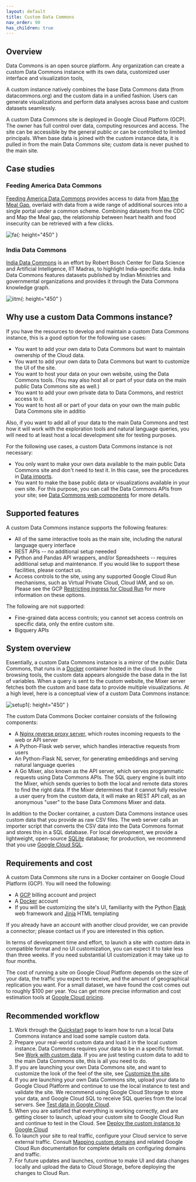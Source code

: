 ```yaml
---
layout: default
title: Custom Data Commons
nav_order: 90
has_children: true
---
```


## Overview

Data Commons is an open source platform. Any organization can create a custom Data Commons instance with its own data, customized user interface and visualization tools,

A custom instance natively combines the base Data Commons data (from datacommons.org) and the custom data in a unified fashion. Users can generate visualizations and perform data analyses across base and custom datasets seamlessly. 

A custom Data Commons site is deployed in Google Cloud Platform (GCP). The owner has full control over data, computing resources and access. The site can be accessible by the general public or can be controlled to limited principals. When base data is joined with the custom instance data, it is pulled in from the main Data Commons site; custom data is never pushed to the main site.

## Case studies

### Feeding America Data Commons

[Feeding America Data Commons](https://datacommons.feedingamerica.org/) provides access to data from [Map the Meal Gap](https://map.feedingamerica.org/), overlaid with data from a wide range of additional sources into a single portal under a common scheme. Combining datasets from the CDC and Map the Meal gap, the relationship between heart health and food insecurity can be retrieved with a few clicks.

![fa](/assets/images/custom_dc/home-heart-food.png){: height="450" }

### India Data Commons

[India Data Commons](https://datacommons.iitm.ac.in/) is an effort by Robert Bosch Center for Data Science and Artificial Intelligence, IIT Madras, to highlight India-specific data. India Data Commons features datasets published by Indian Ministries and governmental organizations and provides it through the Data Commons knowledge graph.

![iitm](/assets/images/custom_dc/iitm.png){: height="450" }

## Why use a custom Data Commons instance?

If you have the resources to develop and maintain a custom Data Commons instance, this is a good option for the following use cases:

-  You want to add your own data to Data Commons but want to maintain ownership of the Cloud data.
-  You want to add your own data to Data Commons but want to customize the UI of the site.
-  You want to host your data on your own website, using the Data Commons tools. (You may also host all or part of your data on the main public Data Commons site as well.)
-  You want to add your own private data to Data Commons, and restrict access to it.
-  You want to host all or part of your data on your own the main public Data Commons site in additio

Also, if you want to add all of your data to the main Data Commons and test how it will work with the exploration tools and natural language queries, you will need to at least host a local development site for testing purposes.

For the following use cases, a custom Data Commons instance is not necessary: 

-  You only want to make your own data available to the main public Data Commons site and don't need to test it. In this case, see the procedures in [Data imports](../import_data/index.md). 
-  You want to make the base public data or visualizations available in your own site. For this purpose, you can call the Data Commons APIs from your site; see [Data Commons web components](../api/web_components.md) for more details.

## Supported features

A custom Data Commons instance supports the following features:

-  All of the same interactive tools as the main site, including the natural language query interface
-  REST APIs -- no additional setup neeeded
-  Python and Pandas API wrappers, and/or Spreadsheets -- requires additional setup and maintenance. If you would like to support these facilities, please contact us.
-  Access controls to the site, using any supported Google Cloud Run mechanisms, such as Virtual Private Cloud, Cloud IAM, and so on. Please see the GCP [Restricting ingress for Cloud Run](https://cloud.google.com/run/docs/securing/ingress) for more information on these options.

The following are not supported:

-  Fine-grained data access controls; you cannot set access controls on specific data, only the entire custom site.
-  Bigquery APIs

## System overview

Essentially, a custom Data Commons instance is a mirror of the public Data Commons, that runs in a [Docker](http://docker.com) container hosted in the cloud. In the browsing tools, the custom data appears alongside the base data in the list of variables. When a query is sent to the custom website, the Mixer server fetches both the custom and base data to provide multiple visualizations. At a high level, here is a conceptual view of a custom Data Commons instance:

![setup1](/assets/images/custom_dc/customdc_setup1.png){: height="450" }

The custom Data Commons Docker container consists of the following components:

-  A [Nginx reverse proxy server](https://www.nginx.com/resources/glossary/reverse-proxy-server/), which routes incoming requests to the web or API server
-  A Python-Flask web server, which handles interactive requests from users
-  An Python-Flask NL server, for generating embeddings and serving natural language queries
-  A Go Mixer, also known as the API server, which serves programmatic requests using Data Commons APIs. The SQL query engine is built into the Mixer, which sends queries to both the local and remote data stores to find the right data. If the Mixer determines that it cannot fully resolve a user query from the custom data, it will make an REST API call, as an anonymous "user" to the base Data Commons Mixer and data.

In addition to the Docker container, a custom Data Commons instance uses custom data that you provide as raw CSV files. The web server calls an importer script that converts the CSV data into the Data Commons format and stores this in a SQL database. For local development, we provide a lightweight, open-source [SQLite](http://sqlite.org) database; for production, we recommend that you use [Google Cloud SQL](https://cloud.google.com/sql/).

## Requirements and cost

A custom Data Commons site runs in a Docker container on Google Cloud Platform (GCP). You will need the following:

-  A [GCP](http://console.cloud.google.com) billing account and project
-  A [Docker](http://docker.com) account 
-  If you will be customizing the site's UI, familiarity with the Python [Flask](https://flask.palletsprojects.com/en/3.0.x/#) web framework and [Jinja](https://jinja.palletsprojects.com/en/3.1.x/templates/) HTML templating

If you already have an account with another cloud provider, we can provide a connector; please contact us if you are interested in this option.

In terms of development time and effort, to launch a site with custom data in compatible format and no UI customization, you can expect it to take less than three weeks. If you need substantial UI customization it may take up to four months. 

The cost of running a site on Google Cloud Platform depends on the size of your data, the traffic you expect to receive, and the amount of geographical replication you want. For a small dataset, we have found the cost comes out to roughly $100 per year. You can get more precise information and cost estimation tools at [Google Cloud pricing](https://cloud.google.com/pricing). 

## Recommended workflow

1. Work through the [Quickstart](quickstart.md) page to learn how to run a local Data Commons instance and load some sample custom data. 
1. Prepare your real-world custom data and load it in the local custom instance. Data Commons requires your data to be in a specific format. See [Work with custom data](custom_data.md). If you are just testing custom data to add to the main Data Commons site, this is all you need to do.
1. If you are launching your own Data Commons site, and want to customize the look of the feel of the site, see [Customize the site](custom_ui.md).
1. If you are launching your own Data Commons site, upload your data to Google Cloud Platform and continue to use the local instance to test and validate the site. We recommend using Google Cloud Storage to store your data, and Google Cloud SQL to receive SQL queries from the local servers. See [Test data in Google Cloud](data_cloud.md).
1. When you are satisfied that everything is working correctly, and are getting closer to launch, upload your custom site to Google Cloud Run and continue to test in the Cloud. See [Deploy the custom instance to Google Cloud](deploy_cloud.md)
1. To launch your site to real traffic, configure your Cloud service to serve external traffic. Consult [Mapping custom domains](https://cloud.google.com/run/docs/mapping-custom-domains) and related Google Cloud Run documentation for complete details on configuring domains and traffic.
1. For future updates and launches, continue to make UI and data changes locally and upload the data to Cloud Storage, before deploying the changes to Cloud Run.